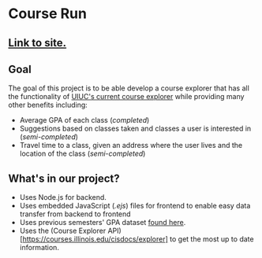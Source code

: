 # Course Run
## [Link to site.](http://course-run.herokuapp.com/)
## Goal
The goal of this project is to be able develop a course explorer that has all the functionality of [UIUC's current course explorer](https://courses.illinois.edu/) while providing many other benefits including:
  * Average GPA of each class (_completed_)
  * Suggestions based on classes taken and classes a user is interested in (_semi-completed_)
  * Travel time to a class, given an address where the user lives and the location of the class (_semi-completed_)

## What's in our project?
  * Uses Node.js for backend.
  * Uses embedded JavaScript (_.ejs_) files for frontend to enable easy data transfer from backend to frontend
  * Uses previous semesters' GPA dataset [found here](https://github.com/smike1210/datasets).
  * Uses the (Course Explorer API)[https://courses.illinois.edu/cisdocs/explorer] to get the most up to date information.
  
